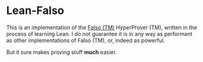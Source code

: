 # Lean-Falso

This is an implementation of the [Falso (TM)](http://inutile.club/estatis/falso/) HyperProver (TM), written in the process of learning Lean. I do not guarantee it is in any way as performant as other implementations of Falso (TM), or, indeed as powerful.

But it sure makes proving stuff **much** easier.
